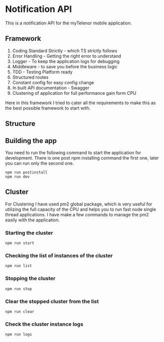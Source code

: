 # Notification API

This is a notification API for the myTelenor mobile application.

## Framework

1. Coding Standard Strictly - which TS strictly follows
2. Error Handling - Getting the right error to understand
3. Logger - To keep the application logs for debugging
4. Middleware - to save you before the business logic
5. TDD - Testing Platform ready
6. Structured routes
7. Constant config for easy config change
8. In built API documentation - Swagger
9. Clustering of application for full performance gain form CPU

Here in this framework I tried to cater all the requirements to make this as the best possible framework to start with.

## Structure


## Building the app

You need to run the following command to start the application for development. There is one post npm installing command the first one, later you can run only the second one.

```
npm run postinstall
npm run dev
```

## Cluster

For Clustering I have used pm2 global package, which is very useful for utilizing the full capacity of the CPU and helps you to run fast node single thread applications. I have make a few commands to manage the pm2 easily with the application.

### Starting the cluster
```
npm run start
```

### Checking the list of instances of the cluster
```
npm run list
```

### Stopping the cluster
```
npm run stop
```

### Clear the stopped cluster from the list
```
npm run clear
```

### Check the cluster instance logs
```
npm run logs
```
